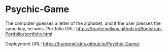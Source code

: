 # Psychic-Game
The computer guesses a letter of the alphabet, and if the user presses the same key, he wins.
Portfolio URL: https://hunterwilkins.github.io/Bootstrap-Portfolio/portfolio.html

Deployment URL: https://hunterwilkins.github.io/Psychic-Game/
